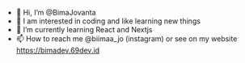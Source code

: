- 👋 Hi, I’m @BimaJovanta
- 👀 I am interested in coding and like learning new things 
- 🌱 I’m currently learning React and Nextjs
- 📫 How to reach me @biimaa_jo (instagram) or see on my website https://bimadev.69dev.id

<!---
BimaJovanta/BimaJovanta is a ✨ special ✨ repository because its `README.md` (this file) appears on your GitHub profile.
You can click the Preview link to take a look at your changes.
--->

